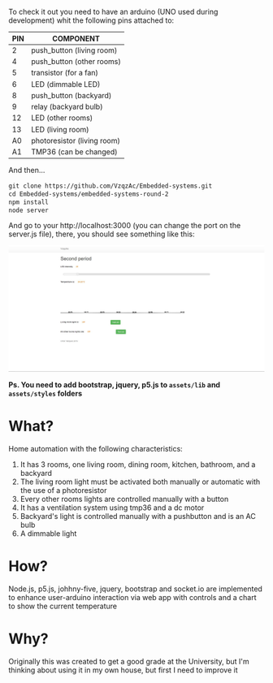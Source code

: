 

To check it out you need to have an arduino (UNO used during development) whit the following pins attached to: 

| PIN | COMPONENT 				   |
|-----|----------------------------|
|2	  |push_button (living room)   |
|4	  |push_button (other rooms)   |
|5	  |transistor (for a fan)      |
|6	  |LED (dimmable LED)		   |
|8	  |push_button (backyard)	   |
|9	  |relay (backyard bulb)	   |
|12	  |LED (other rooms)		   |
|13   |LED (living room)		   |
|A0	  |photoresistor (living room) |
|A1   |TMP36 (can be changed) 	   |

And then...

```
git clone https://github.com/VzqzAc/Embedded-systems.git
cd Embedded-systems/embedded-systems-round-2
npm install
node server
```
And go to your http://localhost:3000 (you can change the port on the server.js file), there, you should see something like this:

![alt-text](client.JPG "You should see this")

**Ps. You need to add bootstrap, jquery, p5.js to `assets/lib` and `assets/styles` folders**

# What?
Home automation with the following characteristics:
1. It has 3 rooms, one living room, dining room, kitchen, bathroom, and a backyard
2. The living room light must be activated both manually or automatic with the use of a photoresistor
3. Every other rooms lights are controlled manually with a button
4. It has a ventilation system using tmp36 and a dc motor
5. Backyard's light is controlled manually with a pushbutton and is an AC bulb
6. A dimmable light

# How?
Node.js, p5.js, johhny-five, jquery, bootstrap and socket.io are implemented to enhance user-arduino interaction via
web app with controls and a chart to show the current temperature

# Why?
Originally this was created to get a good grade at the University, but I'm thinking about using it in my own house, but first I need to improve it